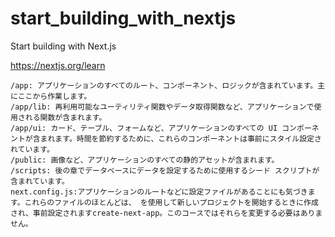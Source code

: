 # start_building_with_nextjs
Start building with Next.js

https://nextjs.org/learn

```
/app: アプリケーションのすべてのルート、コンポーネント、ロジックが含まれています。主にここから作業します。
/app/lib: 再利用可能なユーティリティ関数やデータ取得関数など、アプリケーションで使用される関数が含まれます。
/app/ui: カード、テーブル、フォームなど、アプリケーションのすべての UI コンポーネントが含まれます。時間を節約するために、これらのコンポーネントは事前にスタイル設定されています。
/public: 画像など、アプリケーションのすべての静的アセットが含まれます。
/scripts: 後の章でデータベースにデータを設定するために使用するシード スクリプトが含まれています。
next.config.js:アプリケーションのルートなどに設定ファイルがあることにも気づきます。これらのファイルのほとんどは、 を使用して新しいプロジェクトを開始するときに作成され、事前設定されますcreate-next-app。このコースではそれらを変更する必要はありません。
```
